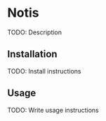 # Notis

TODO: Description

## Installation

TODO: Install instructions

## Usage

TODO: Write usage instructions


